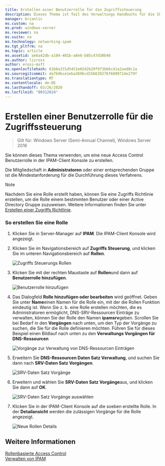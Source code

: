 ```yaml
---
title: Erstellen einer Benutzerrolle für die Zugriffssteuerung
description: Dieses Thema ist Teil des Verwaltungs Handbuchs für die IP-Adressverwaltung (IPAM) in Windows Server 2016.
manager: brianlic
ms.custom: na
ms.prod: windows-server
ms.reviewer: na
ms.suite: na
ms.technology: networking-ipam
ms.tgt_pltfrm: na
ms.topic: article
ms.assetid: ae6a42db-a104-401b-a8e6-b85c47d30b46
ms.author: lizross
author: eross-msft
ms.openlocfilehash: 61b8a331d5451e65d2b29f973b66c41a2aad8c1a
ms.sourcegitcommit: da7b9bce1eba369bcd156639276f6899714e279f
ms.translationtype: MT
ms.contentlocale: de-DE
ms.lasthandoff: 03/26/2020
ms.locfileid: "80312624"
---
```

# <a name="create-a-user-role-for-access-control"></a>Erstellen einer Benutzerrolle für die Zugriffssteuerung

>Gilt für: Windows Server (Semi-Annual Channel), Windows Server 2016

Sie können dieses Thema verwenden, um eine neue Access Control Benutzerrolle in der IPAM-Client Konsole zu erstellen.  
  
Die Mitgliedschaft in **Administratoren** oder einer entsprechenden Gruppe ist die Mindestanforderung für die Durchführung dieses Verfahrens.  
  
> [!NOTE]  
> Nachdem Sie eine Rolle erstellt haben, können Sie eine Zugriffs Richtlinie erstellen, um die Rolle einem bestimmten Benutzer oder einer Active Directory Gruppe zuzuweisen. Weitere Informationen finden Sie unter [Erstellen einer Zugriffs Richtlinie](../../technologies/ipam/Create-an-Access-Policy.md).  
  
### <a name="to-create-a-role"></a>So erstellen Sie eine Rolle  
  
1.  Klicken Sie in Server-Manager auf **IPAM**. Die IPAM-Client Konsole wird angezeigt.  
  
2.  Klicken Sie im Navigationsbereich auf **Zugriffs Steuerung**, und klicken Sie im unteren Navigationsbereich auf **Rollen**.  
  
    ![Zugriffs Steuerungs Rollen](../../media/Create-a-User-Role-for-Access-Control/ipam_CreateUserRole_01.jpg)  
  
3.  Klicken Sie mit der rechten Maustaste auf **Rollen**und dann auf **Benutzerrolle hinzufügen**.  
  
    ![Benutzerrolle hinzufügen](../../media/Create-a-User-Role-for-Access-Control/ipam_CreateUserRole_02.jpg)  
  
4.  Das Dialogfeld **Rolle hinzufügen oder bearbeiten** wird geöffnet. Geben Sie unter **Name**einen Namen für die Rolle ein, mit der die Rollen Funktion eindeutig ist. Wenn Sie z. b. eine Rolle erstellen möchten, die es Administratoren ermöglicht, DNS-SRV-Ressourcen Einträge zu verwalten, können Sie der Rolle den Namen **ipamsrv**geben. Scrollen Sie bei Bedarf in den **Vorgängen** nach unten, um den Typ der Vorgänge zu suchen, die Sie für die Rolle definieren möchten. Führen Sie für dieses Beispiel einen Bildlauf nach unten zu den **Verwaltungs Vorgängen für DNS-Ressourcen**  
  
    ![Vorgänge zur Verwaltung von DNS-Ressourcen Einträgen](../../media/Create-a-User-Role-for-Access-Control/ipam_CreateUserRole_03.jpg)  
  
5.  Erweitern Sie **DNS-Ressourcen Daten Satz Verwaltung**, und suchen Sie dann nach **SRV-Daten Satz Vorgängen**.  
  
    ![SRV-Daten Satz Vorgänge](../../media/Create-a-User-Role-for-Access-Control/ipam_CreateUserRole_04.jpg)  
  
6.  Erweitern und wählen Sie **SRV-Daten Satz Vorgänge**aus, und klicken Sie dann auf **OK**.  
  
    ![SRV-Daten Satz Vorgänge auswählen](../../media/Create-a-User-Role-for-Access-Control/ipam_CreateUserRole_05.jpg)  
  
7.  Klicken Sie in der IPAM-Client Konsole auf die soeben erstellte Rolle. In der **Detailansicht** werden die zulässigen Vorgänge für die Rolle angezeigt.  
  
    ![Neue Rollen Details](../../media/Create-a-User-Role-for-Access-Control/ipam_CreateUserRole_06.jpg)  
  
## <a name="see-also"></a>Weitere Informationen  
[Rollenbasierte Access Control](Role-based-Access-Control.md)  
[Verwalten von IPAM](Manage-IPAM.md)  
  


